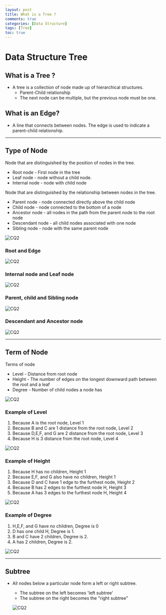 ```yaml
---
layout: post
title: What is a Tree ?
comments: true
categories: [Data Structure]
tags: [Tree]
toc: true
---
```


# Data Structure Tree

## What is a Tree ?

- A tree is a collection of node made up of hierarchical structures.
  - Parent-Child relationship
  - The next node can be multiple, but the previous node must be one.

## What is an Edge?

- A line that connects between nodes. The edge is used to indicate a parent-child relationship.

---

## Type of Node

Node that are distinguished by the position of nodes in the tree.

- Root node - First node in the tree
- Leaf node - node without a child node.
- Internal node - node with child node

Node that are distinguished by the relationship between nodes in the tree.

- Parent node - node connected directly above the child node
- Child node - node connected to the bottom of a node
- Ancestor node - all nodes in the path from the parent node to the root node
- Descendant node - all child nodes associated with one node
- Sibling node - node with the same parent node

![CQ2](/public/images/tree2.PNG)

### Root and Edge

![CQ2](/public/images/tree3.PNG)

### Internal node and Leaf node

![CQ2](/public/images/tree4.PNG)

### Parent, child and Sibling node

![CQ2](/public/images/tree5.PNG)

### Descendant and Ancestor node

![CQ2](/public/images/tree10.PNG)

---

## Term of Node

Terms of node

- Level - Distance from root node
- Height - The number of edges on the longest downward path between the root and a leaf
- Degree - Number of child nodes a node has

![CQ2](/public/images/tree6.PNG)

### Example of Level

1. Because A is the root node, Level 1
2. Because B and C are 1 distance from the root node, Level 2
3. Because D,E,F, and G are 2 distance from the root node, Level 3
4. Because H is 3 distance from the root node, Level 4

![CQ2](/public/images/tree7.PNG)

### Example of Height

1. Because H has no children, Height 1
2. Because E,F, and G also have no children, Height 1
3. Because D and C have 1 edge to the furthest node, Height 2
4. Because B has 2 edges to the furthest node H, Height 3
5. Because A has 3 edges to the furthest node H, Height 4

![CQ2](/public/images/tree8.PNG)

### Example of Degree

1. H,E,F, and G have no children, Degree is 0
2. D has one child H, Degree is 1.
3. B and C have 2 children, Degree is 2.
4. A has 2 children, Degree is 2.

![CQ2](/public/images/tree9.PNG)

---

## Subtree

- All nodes below a particular node form a left or right subtree.

  - The subtree on the left becomes 'left subtree'
  - The subtree on the right becomes the "right subtree"

  ![CQ2](/public/images/subtree2.PNG)
